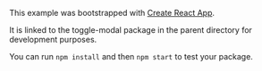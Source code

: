 This example was bootstrapped with [Create React App](https://github.com/facebook/create-react-app).

It is linked to the toggle-modal package in the parent directory for development purposes.

You can run `npm install` and then `npm start` to test your package.
